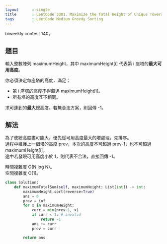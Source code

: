 ```yaml
---
layout      : single
title       : LeetCode 3301. Maximize the Total Height of Unique Towers
tags        : LeetCode Medium Greedy Sorting
---
```

biweekly contest 140。  

## 題目

輸入整數陣列 maximumHeight，其中 maximumHeight[i] 代表第 i 座塔的**最大可用高度**。  

你必須決定每座塔的高度，滿足：  

- 第 i 座塔的高度不得超過 maximumHeight[i]。  
- 所有塔的高度互不相同。  

求可達到的**最大**總高度。若無合法方案，則回傳 -1。  

## 解法

為了使總高度盡可能大，優先從可用高度最大的塔處理，先排序。  
過程中維護上一個塔的高度 prev，本次的高度不可超過 prev-1，也不可超過 maximumHeight[i]。  
途中若發現可用高度小於 1，則代表不合法，直接回傳 -1。  

時間複雜度 O(N log N)。  
空間複雜度 O(1)。  

```python
class Solution:
    def maximumTotalSum(self, maximumHeight: List[int]) -> int:
        maximumHeight.sort(reverse=True)
        ans = 0
        prev = inf
        for x in maximumHeight:
            curr = min(prev-1, x)
            if curr < 1: # invalid
                return -1
            ans += curr
            prev = curr

        return ans
```
